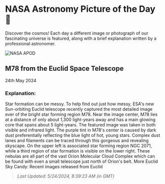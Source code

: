 
  # NASA Astronomy Picture of the Day 🌌

  Discover the cosmos! Each day a different image or photograph of our fascinating universe is featured, along with a brief explanation written by a professional astronomer.

![NASA APOD](https://apod.nasa.gov/apod/image/2405/M78_Euclid_5532.jpg)

## M78 from the Euclid Space Telescope

24th May 2024

### Explanation: 

Star formation can be messy. To help find out just how messy, ESA's new Sun-orbiting Euclid telescope recently captured the most detailed image ever of the bright star forming region M78. Near the image center, M78 lies at a distance of only about 1,300 light-years away and has a main glowing core that spans about 5 light-years.  The featured image was taken in both visible and infrared light. The purple tint in M78's center is caused by dark dust preferentially reflecting the blue light of hot, young stars.  Complex dust lanes and filaments can be traced through this gorgeous and revealing skyscape. On the upper left is associated star forming region NGC 2071, while a third region of star formation is visible on the lower right.  These nebulas are all part of the vast Orion Molecular Cloud Complex which can be found with even a small telescope just north of Orion's belt.   More Euclid Sky Candy: Recent images released from Euclid

> _Last Updated: 5/24/2024, 8:39:23 AM (in GMT)_
